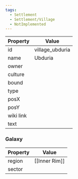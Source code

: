 ```yaml
---
tags:
  - Settlement
  - Settlement/Village
  - NotImplemented
---
```


| Property  | Value           |
| --------- | --------------- |
| id        | village_ubduria |
| name      | Ubduria         |
| owner     |                 |
| culture   |                 |
| bound     |                 |
| type      |                 |
| posX      |                 |
| posY      |                 |
| wiki link |                 |
| text      |                 |

### Galaxy
| Property | Value         |
| -------- | ------------- |
| region   | [[Inner Rim]] |
| sector   |               |
